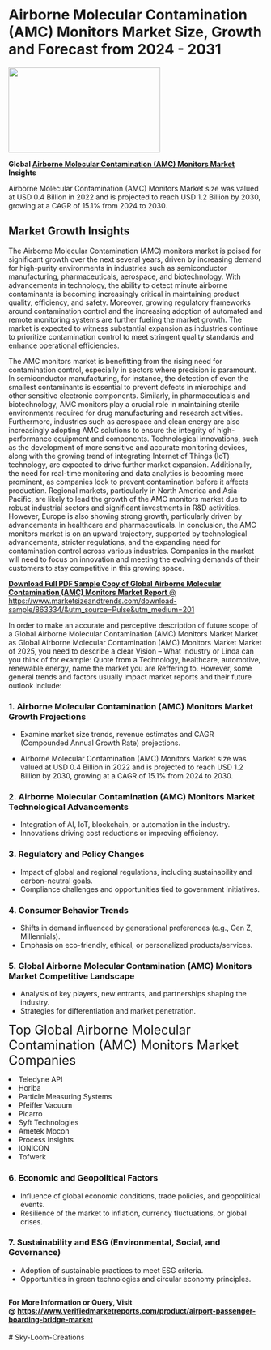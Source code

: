 <H1>Airborne Molecular Contamination (AMC) Monitors Market Size, Growth and Forecast from 2024 - 2031</H1><img class="aligncenter size-medium wp-image-584254" src="https://thirdeyenews.in/wp-content/uploads/2024/09/Global-Market-Research-300x168.jpeg" alt="" width="300" height="168" /><p><strong>Global&nbsp;<a href="https://www.marketsizeandtrends.com/download-sample/863334/&amp;utm_source=Pulse&amp;utm_medium=201">Airborne Molecular Contamination (AMC) Monitors Market</a> Insights</strong></p><p>Airborne Molecular Contamination (AMC) Monitors Market size was valued at USD 0.4 Billion in 2022 and is projected to reach USD 1.2 Billion by 2030, growing at a CAGR of 15.1% from 2024 to 2030.</p><p><h2>Market Growth Insights</h2> <p>The Airborne Molecular Contamination (AMC) monitors market is poised for significant growth over the next several years, driven by increasing demand for high-purity environments in industries such as semiconductor manufacturing, pharmaceuticals, aerospace, and biotechnology. With advancements in technology, the ability to detect minute airborne contaminants is becoming increasingly critical in maintaining product quality, efficiency, and safety. Moreover, growing regulatory frameworks around contamination control and the increasing adoption of automated and remote monitoring systems are further fueling the market growth. The market is expected to witness substantial expansion as industries continue to prioritize contamination control to meet stringent quality standards and enhance operational efficiencies.</p> <p><a href="#"></a></p> <p>The AMC monitors market is benefitting from the rising need for contamination control, especially in sectors where precision is paramount. In semiconductor manufacturing, for instance, the detection of even the smallest contaminants is essential to prevent defects in microchips and other sensitive electronic components. Similarly, in pharmaceuticals and biotechnology, AMC monitors play a crucial role in maintaining sterile environments required for drug manufacturing and research activities. Furthermore, industries such as aerospace and clean energy are also increasingly adopting AMC solutions to ensure the integrity of high-performance equipment and components. Technological innovations, such as the development of more sensitive and accurate monitoring devices, along with the growing trend of integrating Internet of Things (IoT) technology, are expected to drive further market expansion. Additionally, the need for real-time monitoring and data analytics is becoming more prominent, as companies look to prevent contamination before it affects production. Regional markets, particularly in North America and Asia-Pacific, are likely to lead the growth of the AMC monitors market due to robust industrial sectors and significant investments in R&D activities. However, Europe is also showing strong growth, particularly driven by advancements in healthcare and pharmaceuticals. In conclusion, the AMC monitors market is on an upward trajectory, supported by technological advancements, stricter regulations, and the expanding need for contamination control across various industries. Companies in the market will need to focus on innovation and meeting the evolving demands of their customers to stay competitive in this growing space.</p> <p><a href="#"></p><p><span class=""><strong>Download Full PDF Sample Copy of Global Airborne Molecular Contamination (AMC) Monitors Market Report</strong> @ <a href="https://www.marketsizeandtrends.com/download-sample/863334/&amp;utm_source=Pulse&amp;utm_medium=201" target="_blank">https://www.marketsizeandtrends.com/download-sample/863334/&amp;utm_source=Pulse&amp;utm_medium=201</a></span></p><p>In order to make an accurate and perceptive description of future scope of a Global&nbsp;Airborne Molecular Contamination (AMC) Monitors Market Market as Global&nbsp;Airborne Molecular Contamination (AMC) Monitors Market Market of 2025, you need to describe a clear Vision &ndash; What Industry or Linda can you think of for example: Quote from a Technology, healthcare, automotive, renewable energy, name the market you are Reffering to. However, some general trends and factors usually impact market reports and their future outlook include:</p><h3>1.&nbsp;<strong>Airborne Molecular Contamination (AMC) Monitors Market Growth Projections</strong></h3><ul><li>Examine market size trends, revenue estimates and CAGR (Compounded Annual Growth Rate) projections.</li><li><p>Airborne Molecular Contamination (AMC) Monitors Market size was valued at USD 0.4 Billion in 2022 and is projected to reach USD 1.2 Billion by 2030, growing at a CAGR of 15.1% from 2024 to 2030.</p></li></ul><h3>2.&nbsp;<strong>Airborne Molecular Contamination (AMC) Monitors Market Technological Advancements</strong></h3><ul><li>Integration of AI, IoT, blockchain, or automation in the industry.</li><li>Innovations driving cost reductions or improving efficiency.</li></ul><h3>3.&nbsp;<strong>Regulatory and Policy Changes</strong></h3><ul><li>Impact of global and regional regulations, including sustainability and carbon-neutral goals.</li><li>Compliance challenges and opportunities tied to government initiatives.</li></ul><h3>4.&nbsp;<strong>Consumer Behavior Trends</strong></h3><ul><li>Shifts in demand influenced by generational preferences (e.g., Gen Z, Millennials).</li><li>Emphasis on eco-friendly, ethical, or personalized products/services.</li></ul><h3>5.&nbsp;<strong>Global Airborne Molecular Contamination (AMC) Monitors Market Competitive Landscape</strong></h3><ul><li>Analysis of key players, new entrants, and partnerships shaping the industry.</li><li>Strategies for differentiation and market penetration.</li></ul><p data-pm-slice="1 1 []"><span style="color: inherit; font-family: inherit; font-size: 25px;">Top Global Airborne Molecular Contamination (AMC) Monitors Market Companies</span></p><div class="" data-test-id=""><p><li>Teledyne API</li><li> Horiba</li><li> Particle Measuring Systems</li><li> Pfeiffer Vacuum</li><li> Picarro</li><li> Syft Technologies</li><li> Ametek Mocon</li><li> Process Insights</li><li> IONICON</li><li> Tofwerk</li></p></div><h3>6.&nbsp;<strong>Economic and Geopolitical Factors</strong></h3><ul><li>Influence of global economic conditions, trade policies, and geopolitical events.</li><li>Resilience of the market to inflation, currency fluctuations, or global crises.</li></ul><h3>7.&nbsp;<strong>Sustainability and ESG (Environmental, Social, and Governance)</strong></h3><ul><li>Adoption of sustainable practices to meet ESG criteria.</li><li>Opportunities in green technologies and circular economy principles.</li></ul><h2><strong style="font-size: 14px;">For More Information or Query, Visit @&nbsp;</strong><a style="background-color: #ffffff; font-size: 14px;" href="https://www.marketsizeandtrends.com/report/airborne-molecular-contamination-amc-monitors-market/" target="_blank">https://www.verifiedmarketreports.com/product/airport-passenger-boarding-bridge-market</a></h2># Sky-Loom-Creations
